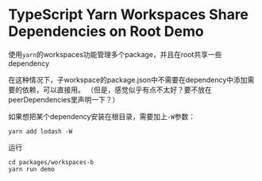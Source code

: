 TypeScript Yarn Workspaces Share Dependencies on Root Demo
=================================

使用`yarn`的workspaces功能管理多个package，并且在root共享一些dependency

在这种情况下，子workspace的package.json中不需要在dependency中添加需要的依赖，可以直接用。
（但是，感觉似乎有点不太好？要不放在peerDependencies里声明一下？）

如果想把某个dependency安装在根目录，需要加上`-W`参数：

```
yarn add lodash -W
```

运行

```
cd packages/workspaces-b
yarn run demo
```


